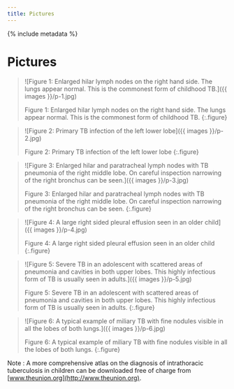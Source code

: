 ```yaml
---
title: Pictures
---
```


{% include metadata %}

# Pictures

> ![Figure 1: Enlarged hilar lymph nodes on the right hand side. The lungs appear normal. This is the commonest form of childhood TB.]({{ images }}/p-1.jpg)
> 
> Figure 1: Enlarged hilar lymph nodes on the right hand side. The lungs appear normal. This is the commonest form of childhood TB.
{:.figure}

> ![Figure 2: Primary TB infection of the left lower lobe]({{ images }}/p-2.jpg)
> 
> Figure 2: Primary TB infection of the left lower lobe
{:.figure}

> ![Figure 3: Enlarged hilar and paratracheal lymph nodes with TB pneumonia of the right middle lobe. On careful inspection narrowing of the right bronchus can be seen.]({{ images }}/p-3.jpg)
> 
> Figure 3: Enlarged hilar and paratracheal lymph nodes with TB pneumonia of the right middle lobe. On careful inspection narrowing of the right bronchus can be seen.
{:.figure}

> ![Figure 4: A large right sided pleural effusion seen in an older child]({{ images }}/p-4.jpg)
> 
> Figure 4: A large right sided pleural effusion seen in an older child
{:.figure}

> ![Figure 5: Severe TB in an adolescent with scattered areas of pneumonia and cavities in both upper lobes. This highly infectious form of TB is usually seen in adults.]({{ images }}/p-5.jpg)
> 
> Figure 5: Severe TB in an adolescent with scattered areas of pneumonia and cavities in both upper lobes. This highly infectious form of TB is usually seen in adults.
{:.figure}

> ![Figure 6: A typical example of miliary TB with fine nodules visible in all the lobes of both lungs.]({{ images }}/p-6.jpg)
> 
> Figure 6: A typical example of miliary TB with fine nodules visible in all the lobes of both lungs.
{:.figure}

Note
:	A more comprehensive atlas on the diagnosis of intrathoracic tuberculosis in children can be downloaded free of charge from [www.theunion.org](http://www.theunion.org).